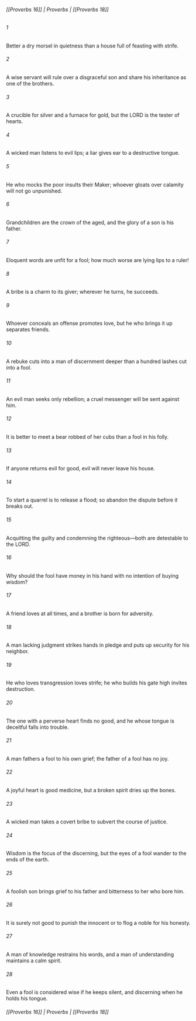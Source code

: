 ###### [[Proverbs 16]] | Proverbs | [[Proverbs 18]]

###### 1
Better a dry morsel in quietness than a house full of feasting with strife.
###### 2
A wise servant will rule over a disgraceful son and share his inheritance as one of the brothers.
###### 3
A crucible for silver and a furnace for gold, but the LORD is the tester of hearts.
###### 4
A wicked man listens to evil lips; a liar gives ear to a destructive tongue.
###### 5
He who mocks the poor insults their Maker; whoever gloats over calamity will not go unpunished.
###### 6
Grandchildren are the crown of the aged, and the glory of a son is his father.
###### 7
Eloquent words are unfit for a fool; how much worse are lying lips to a ruler!
###### 8
A bribe is a charm to its giver; wherever he turns, he succeeds.
###### 9
Whoever conceals an offense promotes love, but he who brings it up separates friends.
###### 10
A rebuke cuts into a man of discernment deeper than a hundred lashes cut into a fool.
###### 11
An evil man seeks only rebellion; a cruel messenger will be sent against him.
###### 12
It is better to meet a bear robbed of her cubs than a fool in his folly.
###### 13
If anyone returns evil for good, evil will never leave his house.
###### 14
To start a quarrel is to release a flood; so abandon the dispute before it breaks out.
###### 15
Acquitting the guilty and condemning the righteous—both are detestable to the LORD.
###### 16
Why should the fool have money in his hand with no intention of buying wisdom?
###### 17
A friend loves at all times, and a brother is born for adversity.
###### 18
A man lacking judgment strikes hands in pledge and puts up security for his neighbor.
###### 19
He who loves transgression loves strife; he who builds his gate high invites destruction.
###### 20
The one with a perverse heart finds no good, and he whose tongue is deceitful falls into trouble.
###### 21
A man fathers a fool to his own grief; the father of a fool has no joy.
###### 22
A joyful heart is good medicine, but a broken spirit dries up the bones.
###### 23
A wicked man takes a covert bribe to subvert the course of justice.
###### 24
Wisdom is the focus of the discerning, but the eyes of a fool wander to the ends of the earth.
###### 25
A foolish son brings grief to his father and bitterness to her who bore him.
###### 26
It is surely not good to punish the innocent or to flog a noble for his honesty.
###### 27
A man of knowledge restrains his words, and a man of understanding maintains a calm spirit.
###### 28
Even a fool is considered wise if he keeps silent, and discerning when he holds his tongue.

###### [[Proverbs 16]] | Proverbs | [[Proverbs 18]]
